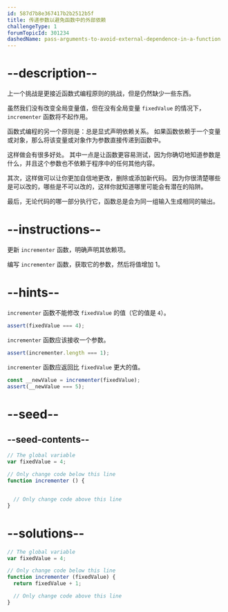 ```yaml
---
id: 587d7b8e367417b2b2512b5f
title: 传递参数以避免函数中的外部依赖
challengeType: 1
forumTopicId: 301234
dashedName: pass-arguments-to-avoid-external-dependence-in-a-function
---
```


# --description--

上一个挑战是更接近函数式编程原则的挑战，但是仍然缺少一些东西。

虽然我们没有改变全局变量值，但在没有全局变量 `fixedValue` 的情况下，`incrementer` 函数将不起作用。

函数式编程的另一个原则是：总是显式声明依赖关系。 如果函数依赖于一个变量或对象，那么将该变量或对象作为参数直接传递到函数中。

这样做会有很多好处。 其中一点是让函数更容易测试，因为你确切地知道参数是什么，并且这个参数也不依赖于程序中的任何其他内容。

其次，这样做可以让你更加自信地更改，删除或添加新代码。 因为你很清楚哪些是可以改的，哪些是不可以改的，这样你就知道哪里可能会有潜在的陷阱。

最后，无论代码的哪一部分执行它，函数总是会为同一组输入生成相同的输出。

# --instructions--

更新 `incrementer` 函数，明确声明其依赖项。

编写 `incrementer` 函数，获取它的参数，然后将值增加 1。

# --hints--

`incrementer` 函数不能修改 `fixedValue` 的值（它的值是 `4`）。

```js
assert(fixedValue === 4);
```

`incrementer` 函数应该接收一个参数。

```js
assert(incrementer.length === 1);
```

`incrementer` 函数应返回比 `fixedValue` 更大的值。

```js
const __newValue = incrementer(fixedValue);
assert(__newValue === 5);
```

# --seed--

## --seed-contents--

```js
// The global variable
var fixedValue = 4;

// Only change code below this line
function incrementer () {


  // Only change code above this line
}
```

# --solutions--

```js
// The global variable
var fixedValue = 4;

// Only change code below this line
function incrementer (fixedValue) {
  return fixedValue + 1;

  // Only change code above this line
}


```
